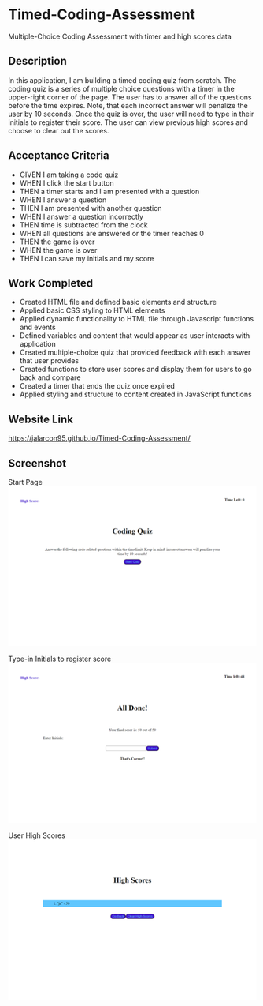 # Timed-Coding-Assessment
Multiple-Choice Coding Assessment with timer and high scores data

## Description

In this application, I am building a timed coding quiz from scratch. The coding quiz is a series of multiple choice questions with a timer in the upper-right corner of the page. The user has to answer all of the questions before the time expires. Note, that each incorrect answer will penalize the user by 10 seconds. Once the quiz is over, the user will need to type in their initials to register their score. The user can view previous high scores and choose to clear out the scores.

## Acceptance Criteria

- GIVEN I am taking a code quiz
- WHEN I click the start button
- THEN a timer starts and I am presented with a question
- WHEN I answer a question
- THEN I am presented with another question
- WHEN I answer a question incorrectly
- THEN time is subtracted from the clock
- WHEN all questions are answered or the timer reaches 0
- THEN the game is over
- WHEN the game is over
- THEN I can save my initials and my score

## Work Completed

- Created HTML file and defined basic elements and structure
- Applied basic CSS styling to HTML elements
- Applied dynamic functionality to HTML file through Javascript functions and events
- Defined variables and content that would appear as user interacts with application
- Created multiple-choice quiz that provided feedback with each answer that user provides
- Created functions to store user scores and display them for users to go back and compare
- Created a timer that ends the quiz once expired
- Applied styling and structure to content created in JavaScript functions

## Website Link

https://jalarcon95.github.io/Timed-Coding-Assessment/

## Screenshot

Start Page
![screenshot](/assets/images/coding-quiz-start-page.png)

Type-in Initials to register score
![screenshot](/assets/images/coding-quiz-type-initials.png)

User High Scores
![screeshot](/assets/images/coding-quiz-highscores.png)
